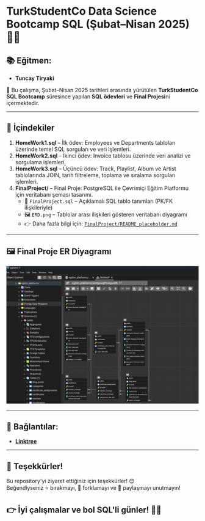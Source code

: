 # TurkStudentCo Data Science Bootcamp SQL (Şubat–Nisan 2025) 🧑‍💻

## 📚 Eğitmen:
- **Tuncay Tiryaki**

📆 Bu çalışma, Şubat–Nisan 2025 tarihleri arasında yürütülen **TurkStudentCo SQL Bootcamp** süresince yapılan **SQL ödevleri** ve **Final Projesi**ni içermektedir.

---

## 📂 İçindekiler

1. **HomeWork1.sql** – İlk ödev: Employees ve Departments tabloları üzerinde temel SQL sorguları ve veri işlemleri.
2. **HomeWork2.sql** – İkinci ödev: Invoice tablosu üzerinde veri analizi ve sorgulama işlemleri. 
3. **HomeWork3.sql** – Üçüncü ödev: Track, Playlist, Album ve Artist tablolarında JOIN, tarih filtreleme, toplama ve sıralama sorguları işlemleri.
4. **FinalProject/** – Final Proje: PostgreSQL ile Çevrimiçi Eğitim Platformu için veritabanı şeması tasarımı.
   - 📄 `FinalProject.sql` – Açıklamalı SQL tablo tanımları (PK/FK ilişkileriyle)
   - 🖼️ `ERD.png` – Tablolar arası ilişkileri gösteren veritabanı diyagramı
   - 👉 Daha fazla bilgi için: [`FinalProject/README_placeholder.md`](FinalProject/README_placeholder.md)

---

## 🖼️ Final Proje ER Diyagramı

![ER Diyagramı](FinalProject/ERD.png)

---

## 🔗 Bağlantılar:
- [**Linktree**](https://linktr.ee/arzubesiroglu)

---

## 📝 Teşekkürler!
Bu repository'yi ziyaret ettiğiniz için teşekkürler! 😊  
Beğendiyseniz ⭐ bırakmayı, 🔀 forklamayı ve 👥 paylaşmayı unutmayın!

👉 İyi çalışmalar ve bol SQL'li günler! 🧑‍💻
---


